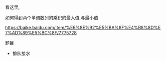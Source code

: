 

看这里,

如何得到两个单调数列的乘积的最大值,与最小值

https://baike.baidu.com/item/%E6%8E%92%E5%BA%8F%E4%B8%8D%E7%AD%89%E5%BC%8F/7775728


题目

- 排队接水

